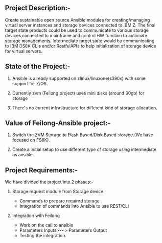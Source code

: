

## Project Description:-

Create sustainable open source Ansible modules for creating/managing virtual server instances and storage devices connected to IBM Z. The final target state products could be used to communicate to various storage devices connected to mainframe and control HW function to automate storage managements. Intermediate target state would be communicating to IBM DS8K CLIs and/or RestfulAPIs to help initialization of storage device for virtual servers.


## State of the Project:- 

1. Ansible is already supported on zlinux/linuxone(s390x) with some support for Z/OS.

2. Currently zvm (Feilong project) uses mini disks (around 30gb) for storage

3. There's no current infrastructure for different kind of storage allocation.



## Value of Feilong-Ansible project:-

1. Switch the ZVM Storage to Flash Based/Disk Based storage.(We have focused on FS9K).

2. Create a initial setup to use different type of storage using intermediate as ansible.


## Project Requirements:-

We have divided the project into 2 phases:-

1. Storage request module from Storage device
	- Commands to prepare required storage
	- Integration of commands into Ansible to use REST/CLI

2. Integration with Feilong
	- Work on the call to ansible 
	- Parameters Inputs --- > Parameters Output
	- Testing the integration. 



